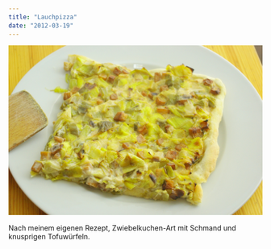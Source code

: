```yaml
---
title: "Lauchpizza"
date: "2012-03-19"
---
```


[![](images/imgp8736.jpg "Lauchpizza")](http://apfeleimer.wordpress.com/2012/03/19/lauchpizza/imgp8736/)

Nach meinem eigenen Rezept, Zwiebelkuchen-Art mit Schmand und knusprigen Tofuwürfeln.
